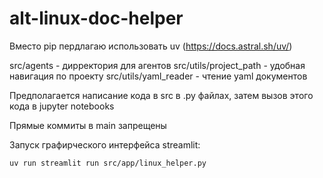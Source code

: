 # alt-linux-doc-helper

Вместо pip пердлагаю использовать uv (https://docs.astral.sh/uv/)

src/agents - дирректория для агентов
src/utils/project_path - удобная навигация по проекту
src/utils/yaml_reader - чтение yaml документов

Предполагается написание кода в src в .py файлах, затем вызов этого кода в jupyter notebooks

Прямые коммиты в main запрещены


Запуск графирческого интерфейса streamlit:
```bash
uv run streamlit run src/app/linux_helper.py
```